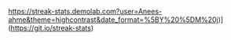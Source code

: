 https://streak-stats.demolab.com?user=Anees-ahme&theme=highcontrast&date_format=%5BY%20%5DM%20j)](https://git.io/streak-stats)
